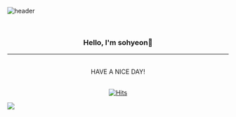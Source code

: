 <!-- ### Hi there 👋-->

<!--
**nownuu/nownuu** is a ✨ _special_ ✨ repository because its `README.md` (this file) appears on your GitHub profile.

Here are some ideas to get you started:

- 🔭 I’m currently working on ...
- 🌱 I’m currently learning ...
- 👯 I’m looking to collaborate on ...
- 🤔 I’m looking for help with ...
- 💬 Ask me about ...
- 📫 How to reach me: ...
- 😄 Pronouns: ...
- ⚡ Fun fact: ...
-->
![header](https://capsule-render.vercel.app/api?type=wave&color=FFB4B4&height=200&section=header&fontSize=90)

<div align="center">
<br/>
  <h3> Hello, I'm sohyeon💜 </h3> <hr/><br/>
  HAVE A NICE DAY!
  <br/><br/>

  <!--방문자 수 집계-->
  [![Hits](https://hits.seeyoufarm.com/api/count/incr/badge.svg?url=https%3A%2F%2Fgithub.com%2Fnownuu&count_bg=%23DFB7FA&title_bg=%23FAA8A8&icon=&icon_color=%23F6A7A7&title=hits&edge_flat=false)](https://hits.seeyoufarm.com)
</div>

![](https://capsule-render.vercel.app/api?type=wave&color=FFB4B4&height=200&section=header&fontSize=90)
